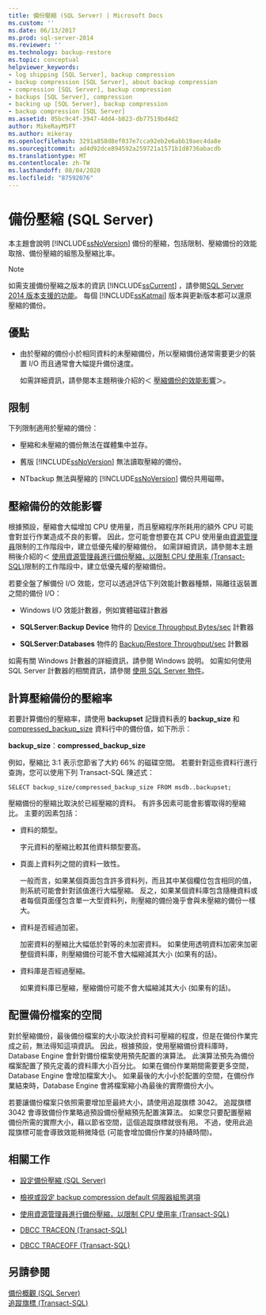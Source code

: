 ```yaml
---
title: 備份壓縮 (SQL Server) | Microsoft Docs
ms.custom: ''
ms.date: 06/13/2017
ms.prod: sql-server-2014
ms.reviewer: ''
ms.technology: backup-restore
ms.topic: conceptual
helpviewer_keywords:
- log shipping [SQL Server], backup compression
- backup compression [SQL Server], about backup compression
- compression [SQL Server], backup compression
- backups [SQL Server], compression
- backing up [SQL Server], backup compression
- backup compression [SQL Server]
ms.assetid: 05bc9c4f-3947-4dd4-b823-db77519bd4d2
author: MikeRayMSFT
ms.author: mikeray
ms.openlocfilehash: 3291a858d8ef037e7cca92eb2e6abb19aec4da8e
ms.sourcegitcommit: ad4d92dce894592a259721a1571b1d8736abacdb
ms.translationtype: MT
ms.contentlocale: zh-TW
ms.lasthandoff: 08/04/2020
ms.locfileid: "87592076"
---
```

# <a name="backup-compression-sql-server"></a>備份壓縮 (SQL Server)
  本主題會說明 [!INCLUDE[ssNoVersion](../../includes/ssnoversion-md.md)] 備份的壓縮，包括限制、壓縮備份的效能取捨、備份壓縮的組態及壓縮比率。  
  
> [!NOTE]  
>  如需支援備份壓縮之版本的資訊 [!INCLUDE[ssCurrent](../../includes/sscurrent-md.md)] ，請參閱[SQL Server 2014 版本支援的功能](../../getting-started/features-supported-by-the-editions-of-sql-server-2014.md)。 每個 [!INCLUDE[ssKatmai](../../includes/sskatmai-md.md)] 版本與更新版本都可以還原壓縮的備份。  
  
  
##  <a name="benefits"></a><a name="Benefits"></a> 優點  
  
-   由於壓縮的備份小於相同資料的未壓縮備份，所以壓縮備份通常需要更少的裝置 I/O 而且通常會大幅提升備份速度。  
  
     如需詳細資訊，請參閱本主題稍後介紹的＜ [壓縮備份的效能影響](#PerfImpact)＞。  
  
  
##  <a name="restrictions"></a><a name="Restrictions"></a> 限制  
 下列限制適用於壓縮的備份：  
  
-   壓縮和未壓縮的備份無法在媒體集中並存。  
  
-   舊版 [!INCLUDE[ssNoVersion](../../includes/ssnoversion-md.md)] 無法讀取壓縮的備份。  
  
-   NTbackup 無法與壓縮的 [!INCLUDE[ssNoVersion](../../includes/ssnoversion-md.md)] 備份共用磁帶。  
  
  
##  <a name="performance-impact-of-compressing-backups"></a><a name="PerfImpact"></a> 壓縮備份的效能影響  
 根據預設，壓縮會大幅增加 CPU 使用量，而且壓縮程序所耗用的額外 CPU 可能會對並行作業造成不良的影響。 因此，您可能會想要在其 CPU 使用量由[資源管理員](../resource-governor/resource-governor.md)限制的工作階段中，建立低優先權的壓縮備份。 如需詳細資訊，請參閱本主題稍後介紹的＜ [使用資源管理員進行備份壓縮，以限制 CPU 使用率 &#40;Transact-SQL&#41;](use-resource-governor-to-limit-cpu-usage-by-backup-compression-transact-sql.md)限制的工作階段中，建立低優先權的壓縮備份。  
  
 若要全盤了解備份 I/O 效能，您可以透過評估下列效能計數器種類，隔離往返裝置之間的備份 I/O：  
  
-   Windows I/O 效能計數器，例如實體磁碟計數器  
  
-   **SQLServer:Backup Device** 物件的 [Device Throughput Bytes/sec](../performance-monitor/sql-server-backup-device-object.md) 計數器  
  
-   **SQLServer:Databases** 物件的 [Backup/Restore Throughput/sec](../performance-monitor/sql-server-databases-object.md) 計數器  
  
 如需有關 Windows 計數器的詳細資訊，請參閱 Windows 說明。 如需如何使用 SQL Server 計數器的相關資訊，請參閱 [使用 SQL Server 物件](../performance-monitor/use-sql-server-objects.md)。  
  
  
##  <a name="calculate-the-compression-ratio-of-a-compressed-backup"></a><a name="CompressionRatio"></a> 計算壓縮備份的壓縮率  
 若要計算備份的壓縮率，請使用 **backupset** 記錄資料表的 **backup_size** 和 [compressed_backup_size](/sql/relational-databases/system-tables/backupset-transact-sql) 資料行中的備份值，如下所示：  
  
 **backup_size**：**compressed_backup_size**  
  
 例如，壓縮比 3:1 表示您節省了大約 66% 的磁碟空間。 若要針對這些資料行進行查詢，您可以使用下列 Transact-SQL 陳述式：  
  
```  
SELECT backup_size/compressed_backup_size FROM msdb..backupset;  
```  
  
 壓縮備份的壓縮比取決於已經壓縮的資料。 有許多因素可能會影響取得的壓縮比。 主要的因素包括：  
  
-   資料的類型。  
  
     字元資料的壓縮比較其他資料類型要高。  
  
-   頁面上資料列之間的資料一致性。  
  
     一般而言，如果某個頁面包含許多資料列，而且其中某個欄位包含相同的值，則系統可能會針對該值進行大幅壓縮。 反之，如果某個資料庫包含隨機資料或者每個頁面僅包含單一大型資料列，則壓縮的備份幾乎會與未壓縮的備份一樣大。  
  
-   資料是否經過加密。  
  
     加密資料的壓縮比大幅低於對等的未加密資料。 如果使用透明資料加密來加密整個資料庫，則壓縮備份可能不會大幅縮減其大小 (如果有的話)。  
  
-   資料庫是否經過壓縮。  
  
     如果資料庫已壓縮，壓縮備份可能不會大幅縮減其大小 (如果有的話)。  
  
  
##  <a name="allocation-of-space-for-the-backup-file"></a><a name="Allocation"></a> 配置備份檔案的空間  
 對於壓縮備份，最後備份檔案的大小取決於資料可壓縮的程度，但是在備份作業完成之前，無法得知這項資訊。  因此，根據預設，使用壓縮備份資料庫時，Database Engine 會針對備份檔案使用預先配置的演算法。 此演算法預先為備份檔案配置了預先定義的資料庫大小百分比。 如果在備份作業期間需要更多空間，Database Engine 會增加檔案大小。 如果最後的大小小於配置的空間，在備份作業結束時，Database Engine 會將檔案縮小為最後的實際備份大小。  
  
 若要讓備份檔案只依照需要增加至最終大小，請使用追蹤旗標 3042。 追蹤旗標 3042 會導致備份作業略過預設備份壓縮預先配置演算法。 如果您只要配置壓縮備份所需的實際大小，藉以節省空間，這個追蹤旗標就很有用。 不過，使用此追蹤旗標可能會導致效能稍微降低 (可能會增加備份作業的持續時間)。  
  
##  <a name="related-tasks"></a><a name="RelatedTasks"></a> 相關工作  
  
-   [設定備份壓縮 &#40;SQL Server&#41;](backup-compression-sql-server.md)  
  
-   [檢視或設定 backup compression default 伺服器組態選項](../../database-engine/configure-windows/view-or-configure-the-backup-compression-default-server-configuration-option.md)  
  
-   [使用資源管理員進行備份壓縮，以限制 CPU 使用率 &#40;Transact-SQL&#41;](use-resource-governor-to-limit-cpu-usage-by-backup-compression-transact-sql.md)  
  
-   [DBCC TRACEON &#40;Transact-SQL&#41;](/sql/t-sql/database-console-commands/dbcc-traceon-transact-sql)  
  
-   [DBCC TRACEOFF &#40;Transact-SQL&#41;](/sql/t-sql/database-console-commands/dbcc-traceoff-transact-sql)  
  
## <a name="see-also"></a>另請參閱  
 [備份概觀 &#40;SQL Server&#41;](backup-overview-sql-server.md)   
 [追蹤旗標 &#40;Transact-SQL&#41;](/sql/t-sql/database-console-commands/dbcc-traceon-trace-flags-transact-sql)  
  
  
